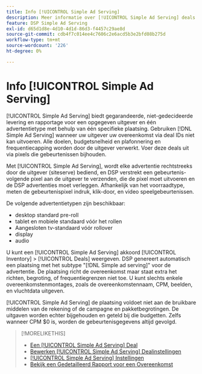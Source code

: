 ```yaml
---
title: Info [!UICONTROL Simple Ad Serving]
description: Meer informatie over [!UICONTROL Simple Ad Serving] deals met pixels voor het bijhouden van gebeurtenissen.
feature: DSP Simple Ad Serving
exl-id: d65d1d8e-4d10-4d1d-86d3-f4457c29ae8d
source-git-commit: cdb4f7c014ee4c7606c2e6acd5b3e2bfd08b275d
workflow-type: tm+mt
source-wordcount: '226'
ht-degree: 0%

---
```


# Info [!UICONTROL Simple Ad Serving]

[!UICONTROL Simple Ad Serving] biedt gegarandeerde, niet-gedecideerde levering en rapportage voor een opgegeven uitgever en één advertentietype met behulp van één specifieke plaatsing. Gebruiken [!DNL Simple Ad Serving] wanneer uw uitgever uw overeenkomst via deal IDs niet kan uitvoeren. Alle doelen, budgetsnelheid en plafonnering en frequentiecapping worden door de uitgever verwerkt. Voer deze deals uit via pixels die gebeurtenissen bijhouden.

Met [!UICONTROL Simple Ad Serving], wordt elke advertentie rechtstreeks door de uitgever (siteserve) bediend, en DSP verstrekt een gebeurtenis-volgende pixel aan de uitgever te verzenden, die de pixel moet uitvoeren en de DSP advertenties moet verleggen. Afhankelijk van het voorraadtype, meten de gebeurtenispixel indruk, klik-door, en video speelgebeurtenissen.

De volgende advertentietypen zijn beschikbaar:

* desktop standard pre-roll
* tablet en mobiele standaard vóór het rollen
* Aangesloten tv-standaard vóór rollover
* display
* audio

U kunt een [!UICONTROL Simple Ad Serving] akkoord [!UICONTROL Inventory] > [!UICONTROL Deals] weergeven. DSP genereert automatisch een plaatsing met het subtype &quot;[!DNL Simple ad serving]&quot; voor de advertentie. De plaatsing richt de overeenkomst maar staat extra het richten, begroting, of frequentiegrenzen niet toe. U kunt slechts enkele overeenkomstenmontages, zoals de overeenkomstennaam, CPM, beelden, en vluchtdata uitgeven.<!-- If you need multiple tracking tags for a [!UICONTROL Simple Ad Serving] deal, create a duplicate deal. -->

[!UICONTROL Simple Ad Serving] de plaatsing voldoet niet aan de bruikbare middelen van de rekening of de campagne en pakketbegrotingen. De uitgaven worden echter bijgehouden en geteld bij die budgetten. Zelfs wanneer CPM $0 is, worden de gebeurtenisgegevens altijd gevolgd.

>[!MORELIKETHIS]
>
>* [Een [!UICONTROL Simple Ad Serving] Deal](simple-deal-create.md)
>* [Bewerken [!UICONTROL Simple Ad Serving] Dealinstellingen](simple-deal-edit.md)
>* [[!UICONTROL Simple Ad Serving] Instellingen](simple-deal-settings.md)
>* [Bekijk een Gedetailleerd Rapport voor een Overeenkomst](/help/dsp/inventory/deal-view-report.md)


<!-- add back when reimplemented:
>* [View Event-Tracking Pixels for a [!UICONTROL Simple Ad Serving] Deal](simple-deal-show-pixels.md)
-->
